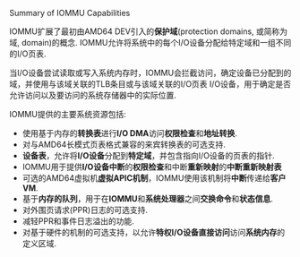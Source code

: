 
Summary of IOMMU Capabilities

IOMMU扩展了最初由AMD64 DEV引入的**保护域**(protection domains, 或简称为域, domain)的概念.  IOMMU允许将系统中的每个I/O设备分配给特定域和一组不同的I/O页表.  

当I/O设备尝试读取或写入系统内存时，IOMMU会拦截访问，确定设备已分配到的域，并使用与该域关联的TLB条目或与该域关联的I/O页表 I/O设备，用于确定是否允许访问以及要访问的系统存储器中的实际位置. 






IOMMU提供的主要系统资源包括: 
* 使用基于内存的**转换表**进行**I/O DMA**访问**权限检查**和**地址转换**. 
* 对与AMD64长模式页表格式兼容的来宾转换表的可选支持. 
* **设备表**，允许将**I/O设备**分配到**特定域**，并包含指向I/O设备的页表的指针. 
* IOMMU用于提供**I/O设备中断**的**权限检查**和中断**重新映射**的**中断重新映射表**
* 可选的AMD64虚拟机**虚拟APIC机制**，IOMMU使用该机制将**中断**传递给**客户VM**. 
* 基于**内存的队列**，用于在**IOMMU**和**系统处理器**之间**交换命令**和**状态信息**. 
* 对外围页请求(PPR)日志的可选支持. 
* 减轻PPR和事件日志溢出的功能. 
* 对基于硬件的机制的可选支持，以允许**特权I/O设备直接访问**访问**系统内存**的定义区域. 